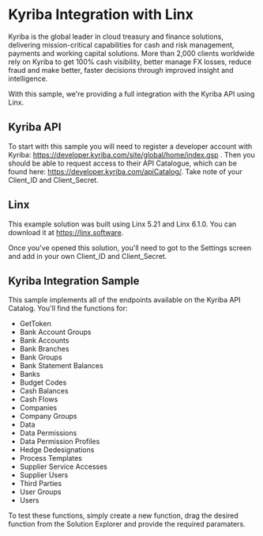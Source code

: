 # Kyriba Integration with Linx

Kyriba is the global leader in cloud treasury and finance solutions, delivering mission-critical capabilities for cash and risk management, payments and working capital solutions. More than 2,000 clients worldwide rely on Kyriba to get 100% cash visibility, better manage FX losses, reduce fraud and make better, faster decisions through improved insight and intelligence.

With this sample, we're providing a full integration with the Kyriba API using Linx.

## Kyriba API

To start with this sample you will need to register a developer account with Kyriba: https://developer.kyriba.com/site/global/home/index.gsp . Then you should be able to request access to their API Catalogue, which can be found here: https://developer.kyriba.com/apiCatalog/. Take note of your Client_ID and Client_Secret.

## Linx

This example solution was built using Linx 5.21 and Linx 6.1.0. You can download it at https://linx.software. 

Once you've opened this solution, you'll need to got to the Settings screen and add in your own Client_ID and Client_Secret.

## Kyriba Integration Sample

This sample implements all of the endpoints available on the Kyriba API Catalog. You'll find the functions for:
- GetToken
- Bank Account Groups
- Bank Accounts
- Bank Branches
- Bank Groups
- Bank Statement Balances
- Banks
- Budget Codes
- Cash Balances
- Cash Flows
- Companies
- Company Groups
- Data
- Data Permissions
- Data Permission Profiles
- Hedge Dedesignations
- Process Templates
- Supplier Service Accesses
- Supplier Users
- Third Parties
- User Groups
- Users

To test these functions, simply create a new function, drag the desired function from the Solution Explorer and provide the required paramaters.
